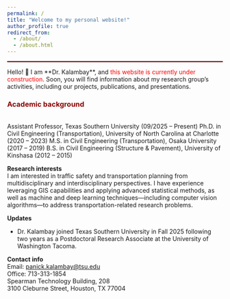 ```yaml
---
permalink: /
title: "Welcome to my personal website!"
author_profile: true
redirect_from: 
  - /about/
  - /about.html
---
```

<hr style="border: 1px solid #8B0000; opacity: 0.8;">
Hello! 👋  
I am **Dr. Kalambay**, and <span style="color:red;">this website is currently under construction</span>. Soon, you will find information about my research group’s activities, including our projects, publications, and presentations.

<h3 style="color:#8B0000; font-weight:bold;">Academic background</h3><br> 
Assistant Professor, Texas Southern University (09/2025 – Present)  
Ph.D. in Civil Engineering (Transportation), University of North Carolina at Charlotte (2020 – 2023)  
M.S. in Civil Engineering (Transportation), Osaka University (2017 – 2019)  
B.S. in Civil Engineering (Structure & Pavement), University of Kinshasa (2012 – 2015)

**Research interests**<br>
I am interested in traffic safety and transportation planning from multidisciplinary and interdisciplinary perspectives. I have experience leveraging GIS capabilities and applying advanced statistical methods, as well as machine and deep learning techniques—including computer vision algorithms—to address transportation-related research problems.

**Updates**
- Dr. Kalambay joined Texas Southern University in Fall 2025 following two years as a Postdoctoral Research Associate at the University of Washington Tacoma.

**Contact info**<br> 
Email: panick.kalambay@tsu.edu<br>
Office: 713-313-1854<br>
Spearman Technology Building, 208<br>
3100 Cleburne Street, Houston, TX 77004
